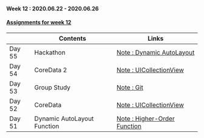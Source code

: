 #### Week 12 : 2020.06.22 - 2020.06.26 ####
#### [Assignments for week 12](https://github.com/KasRoid/MyStudyHistory/tree/master/iOS_Dev_School/Week_12/Assignments)
|     |Contents               |Links |
|-----|-----------------------|------|
|Day 55| Hackathon | [Note : Dynamic AutoLayout](https://www.notion.so/Dynamic-AutoLayout-9d731d91647f46d1a038ad09d808d713) |
|Day 54| CoreData 2                                                                                                                                                              | [Note : UICollectionView](https://www.notion.so/UICollectionViewController-0eab1d97cda94bbda1f7ac1d9e98805c) |
|Day 53| Group Study                                                                                                                                                            | [Note : Git](https://www.notion.so/Git-70de6d6f6aa14f77a0355422b374bb3f) |
|Day 52| CoreData		                                                                                                                                                            | [Note : UICollectionView](https://www.notion.so/UICollectionViewController-0eab1d97cda94bbda1f7ac1d9e98805c) |
|Day 51| Dynamic AutoLayout Function                                                                                                                                                          | [Note : Higher-Order Function](https://www.notion.so/init-bcf4ff876fb44c168315f5314606e046) |